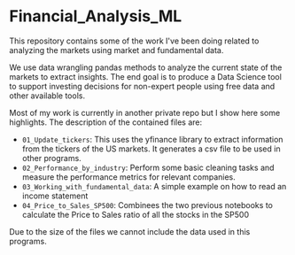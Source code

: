 # Financial_Analysis_ML

This repository contains some of the work I've been doing related to analyzing the markets using market and fundamental data. 

We use data wrangling pandas methods to analyze the current state of the markets to extract insights. The end goal is to produce a Data Science tool to support investing decisions for non-expert people using free data and other available tools.

Most of my work is currently in another private repo but I show here some highlights. The description of the contained files are:

- `01_Update_tickers`: This uses the yfinance library to extract information from the tickers of the US markets. It generates a csv file to be used in other programs.
- `02_Performance_by_industry`: Perform some basic cleaning tasks and measure the performance metrics for relevant companies.
- `03_Working_with_fundamental_data`: A simple example on how to read an income statement
- `04_Price_to_Sales_SP500`: Combinees the two previous notebooks to calculate the Price to Sales ratio of all the stocks in the SP500

Due to the size of the files we cannot include the data used in this programs.
